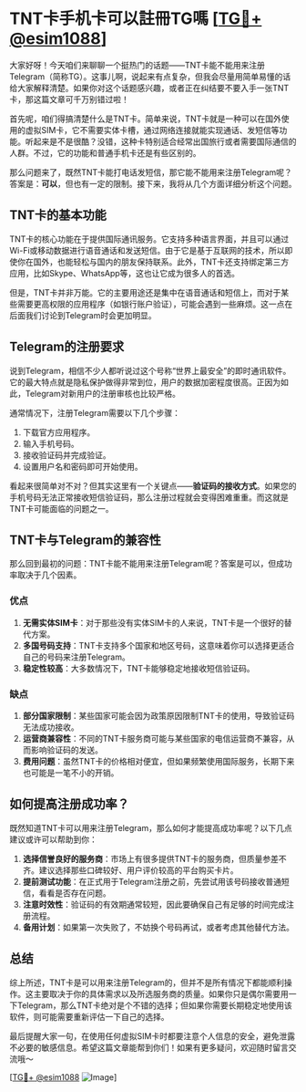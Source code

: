 # TNT卡手机卡可以註冊TG嗎 [[TG💪+ @esim1088](https://t.me/s/esim1088)]

大家好呀！今天咱们来聊聊一个挺热门的话题——TNT卡能不能用来注册Telegram（简称TG）。这事儿啊，说起来有点复杂，但我会尽量用简单易懂的话给大家解释清楚。如果你对这个话题感兴趣，或者正在纠结要不要入手一张TNT卡，那这篇文章可千万别错过啦！

首先呢，咱们得搞清楚什么是TNT卡。简单来说，TNT卡就是一种可以在国外使用的虚拟SIM卡，它不需要实体卡槽，通过网络连接就能实现通话、发短信等功能。听起来是不是很酷？没错，这种卡特别适合经常出国旅行或者需要国际通信的人群。不过，它的功能和普通手机卡还是有些区别的。

那么问题来了，既然TNT卡能打电话发短信，那它能不能用来注册Telegram呢？答案是：**可以**，但也有一定的限制。接下来，我将从几个方面详细分析这个问题。

## TNT卡的基本功能

TNT卡的核心功能在于提供国际通讯服务。它支持多种语言界面，并且可以通过Wi-Fi或移动数据进行语音通话和发送短信。由于它是基于互联网的技术，所以即使你在国外，也能轻松与国内的朋友保持联系。此外，TNT卡还支持绑定第三方应用，比如Skype、WhatsApp等，这也让它成为很多人的首选。

但是，TNT卡并非万能。它的主要用途还是集中在语音通话和短信上，而对于某些需要更高权限的应用程序（如银行账户验证），可能会遇到一些麻烦。这一点在后面我们讨论到Telegram时会更加明显。

## Telegram的注册要求

说到Telegram，相信不少人都听说过这个号称“世界上最安全”的即时通讯软件。它的最大特点就是隐私保护做得非常到位，用户的数据加密程度很高。正因为如此，Telegram对新用户的注册审核也比较严格。

通常情况下，注册Telegram需要以下几个步骤：
1. 下载官方应用程序。
2. 输入手机号码。
3. 接收验证码并完成验证。
4. 设置用户名和密码即可开始使用。

看起来很简单对不对？但其实这里有一个关键点——**验证码的接收方式**。如果您的手机号码无法正常接收短信验证码，那么注册过程就会变得困难重重。而这就是TNT卡可能面临的问题之一。

## TNT卡与Telegram的兼容性

那么回到最初的问题：TNT卡能不能用来注册Telegram呢？答案是可以，但成功率取决于几个因素。

### 优点
1. **无需实体SIM卡**：对于那些没有实体SIM卡的人来说，TNT卡是一个很好的替代方案。
2. **多国号码支持**：TNT卡支持多个国家和地区号码，这意味着你可以选择更适合自己的号码来注册Telegram。
3. **稳定性较高**：大多数情况下，TNT卡能够稳定地接收短信验证码。

### 缺点
1. **部分国家限制**：某些国家可能会因为政策原因限制TNT卡的使用，导致验证码无法成功接收。
2. **运营商兼容性**：不同的TNT卡服务商可能与某些国家的电信运营商不兼容，从而影响验证码的发送。
3. **费用问题**：虽然TNT卡的价格相对便宜，但如果频繁使用国际服务，长期下来也可能是一笔不小的开销。

## 如何提高注册成功率？

既然知道TNT卡可以用来注册Telegram，那么如何才能提高成功率呢？以下几点建议或许可以帮助到你：

1. **选择信誉良好的服务商**：市场上有很多提供TNT卡的服务商，但质量参差不齐。建议选择那些口碑较好、用户评价较高的平台购买卡片。
2. **提前测试功能**：在正式用于Telegram注册之前，先尝试用该号码接收普通短信，看看是否存在问题。
3. **注意时效性**：验证码的有效期通常较短，因此要确保自己有足够的时间完成注册流程。
4. **备用计划**：如果第一次失败了，不妨换个号码再试，或者考虑其他替代方法。

## 总结

综上所述，TNT卡是可以用来注册Telegram的，但并不是所有情况下都能顺利操作。这主要取决于你的具体需求以及所选服务商的质量。如果你只是偶尔需要用一下Telegram，那么TNT卡绝对是个不错的选择；但如果你需要长期稳定地使用该软件，则可能需要重新评估一下自己的选择。

最后提醒大家一句，在使用任何虚拟SIM卡时都要注意个人信息的安全，避免泄露不必要的敏感信息。希望这篇文章能帮到你们！如果有更多疑问，欢迎随时留言交流哦～

[[TG💪+ @esim1088](https://t.me/s/esim1088) ![Image](https://i.postimg.cc/4NQfJmqS/Snipaste-2025-05-13-00-14-12.png)]